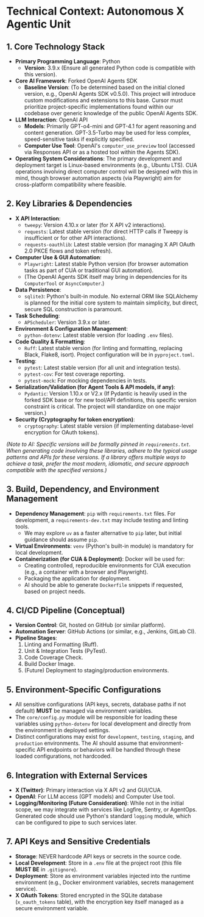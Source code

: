 # Technical Context: Autonomous X Agentic Unit

## 1. Core Technology Stack

*   **Primary Programming Language**: Python
    *   **Version**: 3.9.x (Ensure all generated Python code is compatible with this version).
*   **Core AI Framework**: Forked OpenAI Agents SDK
    *   **Baseline Version**: (To be determined based on the initial cloned version, e.g., OpenAI Agents SDK v0.5.0). This project will introduce custom modifications and extensions to this base. Cursor must prioritize project-specific implementations found within our codebase over generic knowledge of the public OpenAI Agents SDK.
*   **LLM Interaction**: OpenAI API
    *   **Models**: Primarily GPT-o4-mini and GPT-4.1 for agent reasoning and content generation. GPT-3.5-Turbo may be used for less complex, speed-sensitive tasks if explicitly specified.
    *   **Computer Use Tool**: OpenAI's `computer_use_preview` tool (accessed via Responses API or as a hosted tool within the Agents SDK).
*   **Operating System Considerations**: The primary development and deployment target is Linux-based environments (e.g., Ubuntu LTS). CUA operations involving direct computer control will be designed with this in mind, though browser automation aspects (via Playwright) aim for cross-platform compatibility where feasible.

## 2. Key Libraries & Dependencies

*   **X API Interaction**:
    *   `tweepy`: Version 4.10.x or later (for X API v2 interactions).
    *   `requests`: Latest stable version (for direct HTTP calls if Tweepy is insufficient or for other API interactions).
    *   `requests-oauthlib`: Latest stable version (for managing X API OAuth 2.0 PKCE flows and token refresh).
*   **Computer Use & GUI Automation**:
    *   `Playwright`: Latest stable Python version (for browser automation tasks as part of CUA or traditional GUI automation).
    *   (The OpenAI Agents SDK itself may bring in dependencies for its `ComputerTool` or `AsyncComputer`.)
*   **Data Persistence**:
    *   `sqlite3`: Python's built-in module. No external ORM like SQLAlchemy is planned for the initial core system to maintain simplicity, but direct, secure SQL construction is paramount.
*   **Task Scheduling**:
    *   `APScheduler`: Version 3.9.x or later.
*   **Environment & Configuration Management**:
    *   `python-dotenv`: Latest stable version (for loading `.env` files).
*   **Code Quality & Formatting**:
    *   `Ruff`: Latest stable version (for linting and formatting, replacing Black, Flake8, isort). Project configuration will be in `pyproject.toml`.
*   **Testing**:
    *   `pytest`: Latest stable version (for all unit and integration tests).
    *   `pytest-cov`: For test coverage reporting.
    *   `pytest-mock`: For mocking dependencies in tests.
*   **Serialization/Validation (for Agent Tools & API models, if any)**:
    *   `Pydantic`: Version 1.10.x or V2.x (If Pydantic is heavily used in the forked SDK base or for new tool/API definitions, this specific version constraint is critical. The project will standardize on one major version.)
*   **Security (Cryptography for token encryption)**:
    *   `cryptography`: Latest stable version (if implementing database-level encryption for OAuth tokens).

*(Note to AI: Specific versions will be formally pinned in `requirements.txt`. When generating code involving these libraries, adhere to the typical usage patterns and APIs for these versions. If a library offers multiple ways to achieve a task, prefer the most modern, idiomatic, and secure approach compatible with the specified versions.)*

## 3. Build, Dependency, and Environment Management

*   **Dependency Management**: `pip` with `requirements.txt` files. For development, a `requirements-dev.txt` may include testing and linting tools.
    *   We may explore `uv` as a faster alternative to `pip` later, but initial guidance should assume `pip`.
*   **Virtual Environments**: `venv` (Python's built-in module) is mandatory for local development.
*   **Containerization (for CUA & Deployment)**: Docker will be used for:
    *   Creating controlled, reproducible environments for CUA execution (e.g., a container with a browser and Playwright).
    *   Packaging the application for deployment.
    *   AI should be able to generate `Dockerfile` snippets if requested, based on project needs.

## 4. CI/CD Pipeline (Conceptual)

*   **Version Control**: Git, hosted on GitHub (or similar platform).
*   **Automation Server**: GitHub Actions (or similar, e.g., Jenkins, GitLab CI).
*   **Pipeline Stages**:
    1.  Linting and Formatting (Ruff).
    2.  Unit & Integration Tests (PyTest).
    3.  Code Coverage Check.
    4.  Build Docker Image.
    5.  (Future) Deployment to staging/production environments.

## 5. Environment-Specific Configurations

*   All sensitive configurations (API keys, secrets, database paths if not default) **MUST** be managed via environment variables.
*   The `core/config.py` module will be responsible for loading these variables using `python-dotenv` for local development and directly from the environment in deployed settings.
*   Distinct configurations may exist for `development`, `testing`, `staging`, and `production` environments. The AI should assume that environment-specific API endpoints or behaviors will be handled through these loaded configurations, not hardcoded.

## 6. Integration with External Services

*   **X (Twitter)**: Primary interaction via X API v2 and GUI/CUA.
*   **OpenAI**: For LLM access (GPT models) and Computer Use tool.
*   **Logging/Monitoring (Future Consideration)**: While not in the initial scope, we may integrate with services like Logfire, Sentry, or AgentOps. Generated code should use Python's standard `logging` module, which can be configured to pipe to such services later.

## 7. API Keys and Sensitive Credentials

*   **Storage**: NEVER hardcode API keys or secrets in the source code.
*   **Local Development**: Store in a `.env` file at the project root (this file **MUST BE** in `.gitignore`).
*   **Deployment**: Store as environment variables injected into the runtime environment (e.g., Docker environment variables, secrets management service).
*   **X OAuth Tokens**: Stored encrypted in the SQLite database (`x_oauth_tokens` table), with the encryption key itself managed as a secure environment variable.